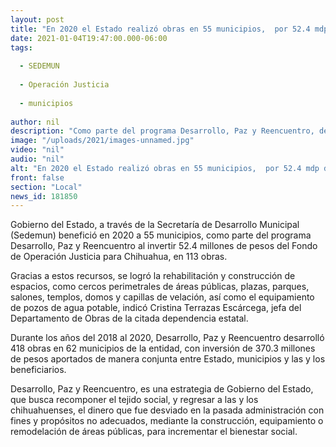 ```yaml
---
layout: post
title: "En 2020 el Estado realizó obras en 55 municipios,  por 52.4 mdp del Fondo de Operación Justicia"
date: 2021-01-04T19:47:00.000-06:00
tags:
  
  - SEDEMUN
  
  - Operación Justicia
  
  - municipios
  
author: nil
description: "Como parte del programa Desarrollo, Paz y Reencuentro, de 2018 a 2020 se realizaron en total 418 obras en beneficio de 62 municipios, con inversión de 370.3 mdp"
image: "/uploads/2021/images-unnamed.jpg"
video: "nil"
audio: "nil"
alt: "En 2020 el Estado realizó obras en 55 municipios,  por 52.4 mdp del Fondo de Operación Justicia"
front: false
section: "Local"
news_id: 181850
---
```


Gobierno del Estado, a través de la Secretaría de Desarrollo Municipal (Sedemun) benefició en 2020 a 55 municipios, como parte del programa Desarrollo, Paz y Reencuentro al invertir 52.4 millones de pesos del Fondo de Operación Justicia para Chihuahua, en 113 obras.

Gracias a estos recursos, se logró la rehabilitación y construcción de espacios, como cercos perimetrales de áreas públicas, plazas, parques, salones, templos, domos y capillas de velación, así como el equipamiento de pozos de agua potable, indicó Cristina Terrazas Escárcega, jefa del Departamento de Obras de la citada dependencia estatal.

Durante los años del 2018 al 2020, Desarrollo, Paz y Reencuentro desarrolló 418 obras en 62 municipios de la entidad, con inversión de 370.3 millones de pesos aportados de manera conjunta entre Estado, municipios y las y los beneficiarios.

Desarrollo, Paz y Reencuentro, es una estrategia de Gobierno del Estado, que busca recomponer el tejido social, y regresar a las y los chihuahuenses, el dinero que fue desviado en la pasada administración con fines y propósitos no adecuados, mediante la construcción, equipamiento o remodelación de áreas públicas, para incrementar el bienestar social.